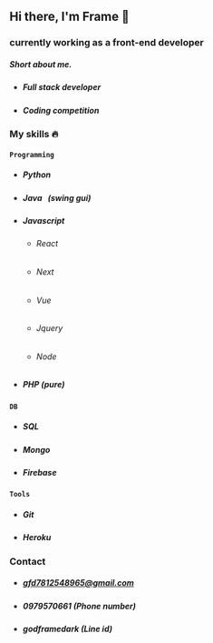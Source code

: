 ## Hi there, I'm Frame 👋

### currently working as a front-end developer
##### Short about me.
- #####  Full stack developer
- #####  Coding competition
### My skills 🔥

#### `Programming`
- ##### Python
- ##### Java &nbsp;&nbsp;(swing gui)
- ##### Javascript
    - ###### React
    - ###### Next
    - ###### Vue
    - ###### Jquery
    - ###### Node
- ##### PHP (pure)
#### `DB`
- ##### SQL
- ##### Mongo
- ##### Firebase
#### `Tools`
- ##### Git
- ##### Heroku

### Contact
- ##### gfd7812548965@gmail.com
- ##### 0979570661 (Phone number)
- ##### godframedark (Line id)
